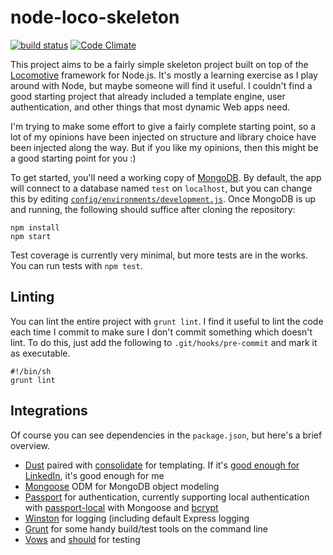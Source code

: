 # node-loco-skeleton

[![build status](https://travis-ci.com/michaelmior/node-loco-skeleton.png)](http://travis-ci.com/michaelmior/node-loco-skeleton)
[![Code Climate](https://codeclimate.com/github/michaelmior/node-loco-skeleton.png)](https://codeclimate.com/github/michaelmior/node-loco-skeleton)

This project aims to be a fairly simple skeleton project built on top of the [Locomotive](http://locomotivejs.org/) framework for Node.js.
It's mostly a learning exercise as I play around with Node, but maybe someone will find it useful.
I couldn't find a good starting project that already included a template engine, user authentication, and other things that most dynamic Web apps need.

I'm trying to make some effort to give a fairly complete starting point, so a lot of my opinions have been injected on structure and library choice have been injected along the way.
But if you like my opinions, then this might be a good starting point for you :)

To get started, you'll need a working copy of [MongoDB](http://www.mongodb.org/).
By default, the app will connect to a database named `test` on `localhost`, but you can change this by editing [`config/environments/development.js`](https://github.com/michaelmior/node-loco-skeleton/blob/master/config/environments/development.js).
Once MongoDB is up and running, the following should suffice after cloning the repository:

    npm install
    npm start

Test coverage is currently very minimal, but more tests are in the works. You can run tests with `npm test`.

## Linting

You can lint the entire project with `grunt lint`.
I find it useful to lint the code each time I commit to make sure I don't commit something which doesn't lint.
To do this, just add the following to `.git/hooks/pre-commit` and mark it as executable.

    #!/bin/sh
    grunt lint


## Integrations

Of course you can see dependencies in the `package.json`, but here's a brief overview.

* [Dust](http://akdubya.github.com/dustjs/) paired with [consolidate](https://github.com/visionmedia/consolidate.js.git) for templating. If it's [good enough for LinkedIn](http://engineering.linkedin.com/frontend/leaving-jsps-dust-moving-linkedin-dustjs-client-side-templates), it's good enough for me
* [Mongoose](http://mongoosejs.com/) ODM for MongoDB object modeling
* [Passport](http://passportjs.org/) for authentication, currently supporting local authentication with [passport-local](https://github.com/jaredhanson/passport-local.git) with Mongoose and [bcrypt](https://github.com/ncb000gt/node.bcrypt.js.git)
* [Winston](https://github.com/flatiron/winston) for logging (including default Express logging
* [Grunt](https://github.com/cowboy/grunt.git) for some handy build/test tools on the command line
* [Vows](https://github.com/cloudhead/vows.git) and [should](https://github.com/visionmedia/should.js/) for testing
